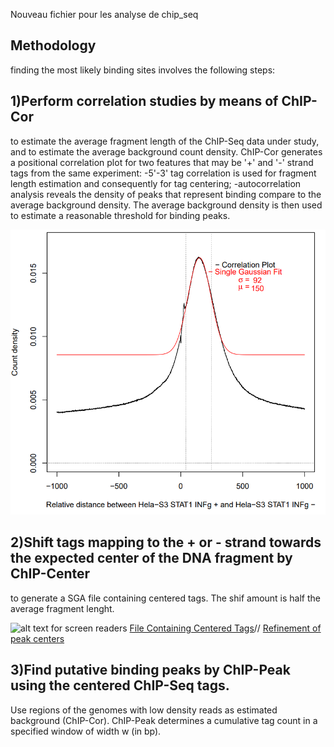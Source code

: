 Nouveau fichier pour les analyse de chip_seq
## Methodology
finding the most likely binding sites involves the following steps:

## 1)Perform correlation studies by means of ChIP-Cor 
to estimate the average fragment length of the ChIP-Seq data under study, and to estimate the average background count density. ChIP-Cor generates a positional correlation plot for two features that may be '+' and '-' strand tags from the same experiment:
        -5'-3' tag correlation is used for fragment length 
         estimation and consequently for tag centering;
        -autocorrelation analysis reveals the density of peaks 
         that represent binding compare to the average 
         background density. The average background density is then used to estimate a reasonable threshold for 
         binding peaks.

![alt text for screen readers](PG1.PNG)
         
         
## 2)Shift tags mapping to the + or - strand towards the expected center of the DNA fragment by ChIP-Center 
to generate a SGA file containing centered tags. The shif amount is half the average fragment lenght.

![alt text for screen readers](SG2.PNG)
[File Containing Centered Tags](stat1_th15.sga)//
[Refinement of peak centers](Rescoring.sga)

## 3)Find putative binding peaks by ChIP-Peak using the centered ChIP-Seq tags.
   Use regions of the genomes with low density reads as 
   estimated background (ChIP-Cor).
   ChIP-Peak determines a cumulative tag count in a  
   specified window of width w (in bp).
       